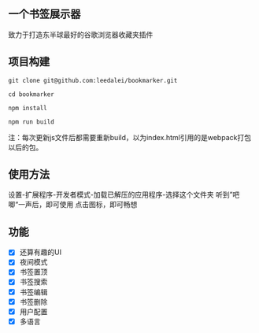 ## 一个书签展示器
致力于打造东半球最好的谷歌浏览器收藏夹插件

## 项目构建
```
git clone git@github.com:leedalei/bookmarker.git

cd bookmarker

npm install

npm run build
```
注：每次更新js文件后都需要重新build，以为index.html引用的是webpack打包以后的包。

## 使用方法
设置-扩展程序-开发者模式-加载已解压的应用程序-选择这个文件夹
听到”吧唧“一声后，即可使用
点击图标，即可畅想

## 功能
- [x] 还算有趣的UI
- [x] 夜间模式
- [x] 书签置顶
- [x] 书签搜索
- [x] 书签编辑
- [x] 书签删除
- [x] 用户配置
- [x] 多语言
